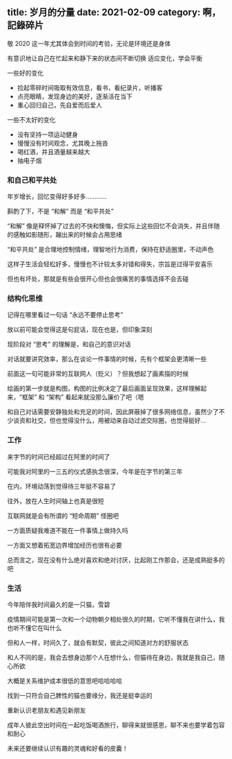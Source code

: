 title: 岁月的分量
date: 2021-02-09
category: 啊，記錄碎片
---

敬 2020
这一年尤其体会到时间的考验，无论是环境还是身体

有意识地让自己在忙起来和静下来的状态间不断切换
适应变化，学会平衡

<!-- more -->


一些好的变化

- 捡起零碎时间吸取有效信息，看书，看纪录片，听播客
- 点亮眼睛，发现身边的美好，逐渐活在当下
- 重心回归自己，先自爱而后爱人

一些不太好的变化

- 没有坚持一项运动健身
- 慢慢没有时间观念，尤其晚上拖沓
- 喝红酒，并且酒量越来越大
- 抽电子烟



### 和自己和平共处

年岁增长，回忆变得好多好多…………

斟酌了下，不是 “和解” 而是 “和平共处”

“和解” 像是释怀掉了过去的不快和懊悔，但实际上这些回忆不会消失，并且伴随的感触如影随形，蹦出来的时候会占用思绪

“和平共处” 是合理地控制情绪，理智地行为消费，保持在舒适圈里，不动声色

这样子生活会轻松好多，慢慢也不计较太多对错和得失，宗旨是过得平安喜乐

但也有坏处，那就是有些会很开心但也会很痛苦的事情选择不会去碰


### 结构化思维

记得在哪里看过一句话 “永远不要停止思考”

放以前可能会觉得这是句屁话，现在也是，但印象深刻

现阶段对 “思考” 的理解是，和自己的意识对话

对话就要讲究效率，那么在谈论一件事情的时候，先有个框架会更清晰一些

前面这一句可能非常的互联网人（贬义）？但我想起了画素描的时候

绘画的第一步就是构图，构图的比例决定了最后画面呈现效果，这样理解起来，“框架” 和 “架构” 看起来就没那么廉价了吧（嗯

和自己对话需要安静独处和充足的时间，因此屏蔽掉了很多网络信息，虽然少了不少谈资和社交，但也觉得没什么，用被动来自动过滤交际圈，也觉得挺好…


### 工作

来字节的时间已经超过在阿里的时间了

可能我对阿里的一三五的仪式感执念很深，今年是在字节的第三年

在内，环境动荡到觉得待三年挺不容易了

往外，放在人生时间轴上也真是很短

互联网就是会有所谓的 “短命周期” 怪圈吧

一方面质疑我难道不能在一件事情上做持久吗

一方面又想着拓宽边界增加经历也很有必要

总而言之，现在没有什么绝对喜欢和绝对讨厌，比起刚工作那会，还是成熟挺多的吧


### 生活

今年陪伴我时间最久的是一只猫，雪碧

疫情期间可能是第一次和一个动物朝夕相处很久的时期，它听不懂我在讲什么，我也听不懂它在叫什么

但和人一样，时间久了，就会有默契，彼此之间知道对方的舒服状态

和人不同的是，我会去想身边那个人在想什么，但猫待在身边，我就是我自己，随心所欲

大概是关系维护成本很低的意思吧哈哈哈哈

找到一只符合自己脾性的猫也要缘分，我还是挺幸运的

重新认识老朋友和遇见新朋友

成年人彼此空出时间在一起吃饭喝酒旅行，聊得来就很感恩，聊不来也要学着包容和耐心

未来还要继续认识有趣的灵魂和好看的皮囊！

